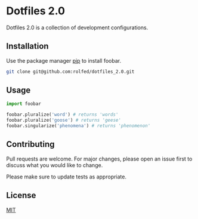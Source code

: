 # Dotfiles 2.0

Dotfiles 2.0 is a collection of development configurations. 

## Installation

Use the package manager [pip](https://pip.pypa.io/en/stable/) to install foobar.

```bash
git clone git@github.com:rolfed/dotfiles_2.0.git
```

## Usage

```python
import foobar

foobar.pluralize('word') # returns 'words'
foobar.pluralize('goose') # returns 'geese'
foobar.singularize('phenomena') # returns 'phenomenon'
```

## Contributing
Pull requests are welcome. For major changes, please open an issue first to discuss what you would like to change.

Please make sure to update tests as appropriate.

## License
[MIT](https://choosealicense.com/licenses/mit/)
